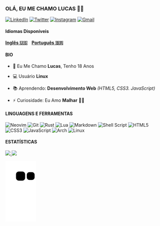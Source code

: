 ### OLÁ, EU ME CHAMO LUCAS 🥷🏻

[![LinkedIn](https://img.shields.io/badge/LinkedIn-0077B5?style=for-the-badge&logo=linkedin&logoColor=white)](https://www.linkedin.com/in/lucas-martins-vieira-425880210/)
[![Twitter](https://img.shields.io/badge/Twitter-1DA1F2?style=for-the-badge&logo=twitter&logoColor=white)](https://twitter.com/_lucmartinss)
[![Instagram](https://img.shields.io/badge/Instagram-E4405F?style=for-the-badge&logo=instagram&logoColor=white)](https://www.instagram.com/_lucmartinss/)
[![Gmail](https://img.shields.io/badge/Gmail-D14836?style=for-the-badge&logo=gmail&logoColor=white)](mailto:lucasmartvieira03@gmail.com)

#### Idiomas Disponíveis
#### [Inglês :us:](./README.md)&nbsp;&nbsp;&nbsp;&nbsp;[Português :brazil:](./README_BR.md)

#### BIO
- :boy: Eu Me Chamo **Lucas**, Tenho 18 Anos

- :computer: Usuário **Linux**
 
- :books: Aprendendo: **Desenvolvimento Web** _(HTML5, CSS3. JavaScript)_

- :zap: Curiosidade: Eu Amo **Malhar** :weight_lifting_man:

#### LINGUAGENS E FERRAMENTAS
![Neovim](https://img.shields.io/badge/NeoVim-%2357A143.svg?&style=for-the-badge&logo=neovim&logoColor=white)
![Git](https://img.shields.io/badge/git-%23F05033.svg?style=for-the-badge&logo=git&logoColor=white)
![Rust](https://img.shields.io/badge/rust-%23000000.svg?style=for-the-badge&logo=rust&logoColor=white)
![Lua](https://img.shields.io/badge/lua-%232C2D72.svg?style=for-the-badge&logo=lua&logoColor=white)
![Markdown](https://img.shields.io/badge/markdown-%23000000.svg?style=for-the-badge&logo=markdown&logoColor=white)
![Shell Script](https://img.shields.io/badge/shell_script-%23121011.svg?style=for-the-badge&logo=gnu-bash&logoColor=white)
![HTML5](https://img.shields.io/badge/html5-%23E34F26.svg?style=for-the-badge&logo=html5&logoColor=white)
![CSS3](https://img.shields.io/badge/css3-%231572B6.svg?style=for-the-badge&logo=css3&logoColor=white)
![JavaScript](https://img.shields.io/badge/javascript-%23323330.svg?style=for-the-badge&logo=javascript&logoColor=%23F7DF1E)
![Arch](https://img.shields.io/badge/Arch%20Linux-1793D1?logo=arch-linux&logoColor=fff&style=for-the-badge)
![Linux](https://img.shields.io/badge/Linux-FCC624?style=for-the-badge&logo=linux&logoColor=black)

#### ESTATÍSTICAS

<div>
  <a href="https://github.com/LucasMartinsVieira">
  <img height="180em" src="https://github-readme-stats.vercel.app/api?username=LucasMartinsVieira&show_icons=true&theme=dark&include_all_commits=true&count_private=true"/>

  <img height="180em" src="https://github-readme-stats.vercel.app/api/top-langs/?username=LucasMartinsVieira&layout=compact&langs_count=7&theme=dark"/>
</div>

![snake gif](https://github.com/LucasMartinsVieira/LucasMartinsVieira/blob/output/github-contribution-grid-snake.svg)
